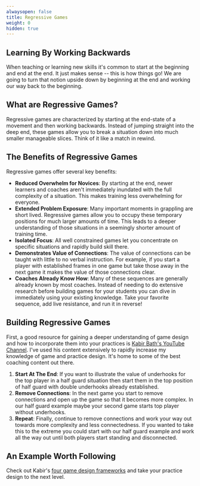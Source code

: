 ```yaml
---
alwaysopen: false
title: Regressive Games
weight: 0
hidden: true
---
```


## Learning By Working Backwards
When teaching or learning new skills it's common to start at the beginning and end at the end. It just makes sense -- this is how things go! We are going to turn that notion upside down by beginning at the end and working our way back to the beginning.

## What are Regressive Games?
Regressive games are characterized by starting at the end-state of a movement and then working backwards. Instead of jumping straight into the deep end, these games allow you to break a situation down into much smaller manageable slices. Think of it like a match in rewind.

## The Benefits of Regressive Games
Regressive games offer several key benefits:

* **Reduced Overwhelm for Novices**: By starting at the end, newer learners and coaches aren't immediately inundated with the full complexity of a situation. This makes training less overwhelming for everyone.
* **Extended Problem Exposure**: Many important moments in grappling are short lived. Regressive games allow you to occupy these temporary positions for much larger amounts of time. This leads to a deeper understanding of those situations in a seemingly shorter amount of training time.
* **Isolated Focus**: All well constrained games let you concentrate on specific situations and rapidly build skill there.
* **Demonstrates Value of Connections**: The value of connections can be taught with little to no verbal instruction. For example, if you start a player with established frames in one game but take those away in the next game it makes the value of those connections clear.
* **Coaches Already Know How**: Many of these sequences are generally already known by most coaches. Instead of needing to do extensive research before building games for your students you can dive in immediately using your existing knowledge. Take your favorite sequence, add live resistance, and run it in reverse!

## Building Regressive Games
First, a good resource for gaining a deeper understanding of game design and how to incorporate them into your practices is [Kabir Bath's YouTube Channel](https://aplwzv.clicks.mlsend.com/tl/cl/eyJ2Ijoie1wiYVwiOjkxNzE2NCxcImxcIjoxMjI0NjM0Njc3MzYxMzk2MjksXCJyXCI6MTIyNDYzNDY3OTQyNzA4NDIwfSIsInMiOiJiZGMxZmQzMjZkM2Y0MWJjIn0). I've used his content extensively to rapidly increase my knowledge of game and practice design. It's home to some of the best coaching content out there.

1. **Start At The End**: If you want to illustrate the value of underhooks for the top player in a half guard situation then start them in the top position of half guard with double underhooks already established.
2. **Remove Connections**: In the next game you start to remove connections and open up the game so that it becomes more complex. In our half guard example maybe your second game starts top player without underhooks.
3. **Repeat**: Finally, continue to remove connections and work your way out towards more complexity and less connectedness. If you wanted to take this to the extreme you could start with our half guard example and work all the way out until both players start standing and disconnected.

## An Example Worth Following
Check out Kabir's [four game design frameworks](https://youtu.be/kdDFMDFPiVA?si=5PAd_ot3wzC6_25-) and take your practice design to the next level.